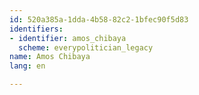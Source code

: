 ```yaml
---
id: 520a385a-1dda-4b58-82c2-1bfec90f5d83
identifiers:
- identifier: amos_chibaya
  scheme: everypolitician_legacy
name: Amos Chibaya
lang: en

---
```

